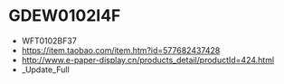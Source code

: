 # GDEW0102I4F
* WFT0102BF37
* https://item.taobao.com/item.htm?id=577682437428
* http://www.e-paper-display.cn/products_detail/productId=424.html
* _Update_Full
